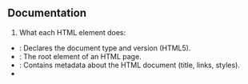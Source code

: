 Documentation
--------------------------------------------

1. What each HTML element does:

- <!DOCTYPE html>: Declares the document type and version (HTML5).
- <html>: The root element of an HTML page.
- <head>: Contains metadata about the HTML document (title, links, styles).
- <title>: Specifies the title of the webpage (shown in the browser tab).
- <body>: Contains all visible content on the webpage.
- <h1> to <h6>: Define headings from most to least important.
- <p>: Paragraph text.
- <a>: Anchor tag for hyperlinks.
- <img>: Embeds an image.
- <ul>: Unordered list.
- <ol>: Ordered list.
- <li>: List item inside ul or ol.
- <table>: Creates a table.
- <thead>, <tbody>, <tr>, <th>, <td>: Used inside a table to structure rows and columns.
- <form>: Wraps all form fields.
- <input>: Accepts user input (text, email, radio, etc.).
- <select>: Creates a dropdown menu.
- <option>: Specifies options inside a dropdown.
- <textarea>: Multiline text input.
- <label>: Defines labels for form elements.
- <header>, <nav>, <main>, <section>, <article>, <footer>: Semantic elements used for better structure and accessibility.

2. Why I chose specific input types:

- type="text": For basic text fields like Name and Message.
- type="email": Ensures correct email format and allows browser validation.
- type="tel": Accepts numeric values for phone numbers.
- type="radio": Allows the user to select only one inquiry type.
- type="checkbox": Allows multiple preferred contact methods.
- type="date": Lets the user select a date using a date picker.
- type="range": Used for rating urgency levels between 1 to 5.
- <select>: Useful for choosing a country code or reason for contact from a predefined list.

3. How my navigation structure works:

Each page has a navigation bar with links using <a> tags:
- Home: Links to portfolio.html
- About: Links to about.html
- Contact: Links to contact.html

These links are placed inside a <nav> element for semantic clarity and accessibility.
Clicking any link will take the user to the corresponding page using relative file paths.
 
